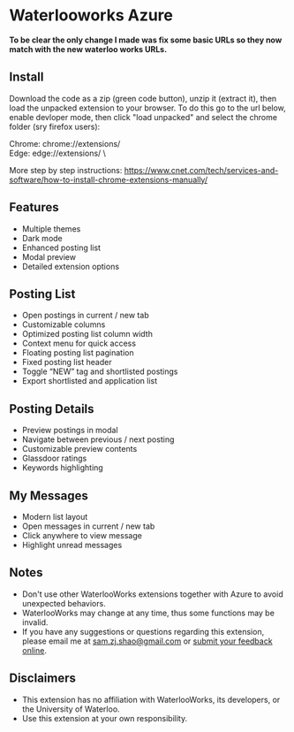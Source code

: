 # Waterlooworks Azure
**To be clear the only change I made was fix some basic URLs so they now match with the new waterloo works URLs.** 

## Install
Download the code as a zip (green code button), unzip it (extract it), then load the unpacked extension to your browser. To do this go to the url below, enable devloper mode, then click "load unpacked" and select the chrome folder (sry firefox users):

Chrome: chrome://extensions/ \
Edge: edge://extensions/ \\

More step by step instructions: https://www.cnet.com/tech/services-and-software/how-to-install-chrome-extensions-manually/

## Features
- Multiple themes
- Dark mode
- Enhanced posting list
- Modal preview
- Detailed extension options

## Posting List
- Open postings in current / new tab
- Customizable columns
- Optimized posting list column width
- Context menu for quick access
- Floating posting list pagination
- Fixed posting list header
- Toggle “NEW” tag and shortlisted postings
- Export shortlisted and application list

## Posting Details
- Preview postings in modal
- Navigate between previous / next posting
- Customizable preview contents
- Glassdoor ratings
- Keywords highlighting

## My Messages
- Modern list layout
- Open messages in current / new tab
- Click anywhere to view message
- Highlight unread messages

## Notes
- Don't use other WaterlooWorks extensions together with Azure to avoid unexpected behaviors.
- WaterlooWorks may change at any time, thus some functions may be invalid.
- If you have any suggestions or questions regarding this extension, please email me at sam.zj.shao@gmail.com or [submit your feedback online](https://docs.google.com/forms/d/e/1FAIpQLSc8teQisXY9j7mGFWwlNgna5qLqi3kjh31R3iR742oQpJ0fOA/viewform "Submit feedback online").

## Disclaimers
- This extension has no affiliation with WaterlooWorks, its developers, or the University of Waterloo.
- Use this extension at your own responsibility.
